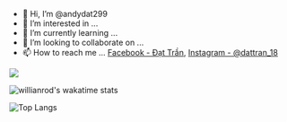 - 👋 Hi, I’m @andydat299
- 👀 I’m interested in ...
- 🌱 I’m currently learning ...
- 💞️ I’m looking to collaborate on ...
- 📫 How to reach me ... [Facebook - Đạt Trần](https://www.facebook.com/andy.dat.299/), [Instagram - @dattran_18](https://www.instagram.com/dattran_18/)







<img src="https://github-readme-stats.vercel.app/api?username=andydat299&&show_icons=true&title_color=ffffff&icon_color=bb2acf&text_color=daf7dc&bg_color=151515">






![willianrod's wakatime stats](https://github-readme-stats.vercel.app/api/wakatime?andydat299=willianrod)

![Top Langs](https://github-readme-stats.vercel.app/api/top-langs/?username=andydat299&layout=compact)



